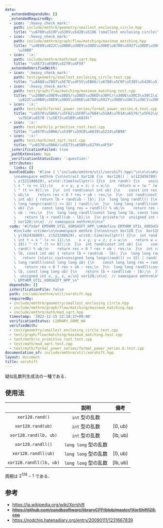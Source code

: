 ```yaml
---
data:
  _extendedDependsOn: []
  _extendedRequiredBy:
  - icon: ':heavy_check_mark:'
    path: include/emthrm/geometry/smallest_enclosing_circle.hpp
    title: "\u6700\u5C0F\u5305\u542B\u5186 (smallest enclosing circle)"
  - icon: ':heavy_check_mark:'
    path: include/emthrm/graph/flow/matching/maximum_matching.hpp
    title: "\u4E00\u822C\u30B0\u30E9\u30D5\u306E\u6700\u5927\u30DE\u30C3\u30C1\u30F3\
      \u30B0"
  - icon: ':x:'
    path: include/emthrm/math/mod_sqrt.hpp
    title: "\u5E73\u65B9\u5270\u4F59"
  _extendedVerifiedWith:
  - icon: ':heavy_check_mark:'
    path: test/geometry/smallest_enclosing_circle.test.cpp
    title: "\u8A08\u7B97\u5E7E\u4F55\u5B66/\u6700\u5C0F\u5305\u542B\u5186"
  - icon: ':heavy_check_mark:'
    path: test/graph/flow/matching/maximum_matching.test.cpp
    title: "\u30B0\u30E9\u30D5/\u30D5\u30ED\u30FC/\u30DE\u30C3\u30C1\u30F3\u30B0/\u4E00\
      \u822C\u30B0\u30E9\u30D5\u306E\u6700\u5927\u30DE\u30C3\u30C1\u30F3\u30B0"
  - icon: ':x:'
    path: test/math/formal_power_series/formal_power_series.6.test.cpp
    title: "\u6570\u5B66/\u5F62\u5F0F\u7684\u51AA\u7D1A\u6570/\u5F62\u5F0F\u7684\u51AA\
      \u7D1A\u6570 (\u5E73\u65B9\u6839)"
  - icon: ':x:'
    path: test/math/is_primitive_root.test.cpp
    title: "\u6570\u5B66/\u539F\u59CB\u6839\u5224\u5B9A"
  - icon: ':x:'
    path: test/math/mod_sqrt.test.cpp
    title: "\u6570\u5B66/\u5E73\u65B9\u5270\u4F59"
  _isVerificationFailed: true
  _pathExtension: hpp
  _verificationStatusIcon: ':question:'
  attributes:
    links: []
  bundledCode: "#line 1 \"include/emthrm/util/xorshift.hpp\"\n\n\n\n#include <ctime>\n\
    \nnamespace emthrm {\n\nstruct Xor128 {\n  Xor128() : x(123456789), y(362436069),\
    \ z(521288629), w(std::time(nullptr)) {}\n  int rand() {\n    unsigned int t =\
    \ x ^ (x << 11);\n    x = y; y = z; z = w;\n    return w = (w ^ (w >> 19)) ^ (t\
    \ ^ (t >> 8));\n  }\n  int rand(const int ub) {\n    const int res = rand() %\
    \ ub;\n    return res < 0 ? res + ub : res;\n  }\n  int rand(const int lb, const\
    \ int ub) { return lb + rand(ub - lb); }\n  long long randll() {\n    return (static_cast<unsigned\
    \ long long>(rand()) << 32) | rand();\n  }\n  long long randll(const long long\
    \ ub) {\n    const long long res = randll() % ub;\n    return res < 0 ? res +\
    \ ub : res;\n  }\n  long long randll(const long long lb, const long long ub) {\n\
    \    return lb + randll(ub - lb);\n  }\n private:\n  unsigned int x, y, z, w;\n\
    } xor128;\n\n}  // namespace emthrm\n\n\n"
  code: "#ifndef EMTHRM_UTIL_XORSHIFT_HPP_\n#define EMTHRM_UTIL_XORSHIFT_HPP_\n\n\
    #include <ctime>\n\nnamespace emthrm {\n\nstruct Xor128 {\n  Xor128() : x(123456789),\
    \ y(362436069), z(521288629), w(std::time(nullptr)) {}\n  int rand() {\n    unsigned\
    \ int t = x ^ (x << 11);\n    x = y; y = z; z = w;\n    return w = (w ^ (w >>\
    \ 19)) ^ (t ^ (t >> 8));\n  }\n  int rand(const int ub) {\n    const int res =\
    \ rand() % ub;\n    return res < 0 ? res + ub : res;\n  }\n  int rand(const int\
    \ lb, const int ub) { return lb + rand(ub - lb); }\n  long long randll() {\n \
    \   return (static_cast<unsigned long long>(rand()) << 32) | rand();\n  }\n  long\
    \ long randll(const long long ub) {\n    const long long res = randll() % ub;\n\
    \    return res < 0 ? res + ub : res;\n  }\n  long long randll(const long long\
    \ lb, const long long ub) {\n    return lb + randll(ub - lb);\n  }\n private:\n\
    \  unsigned int x, y, z, w;\n} xor128;\n\n}  // namespace emthrm\n\n#endif  //\
    \ EMTHRM_UTIL_XORSHIFT_HPP_\n"
  dependsOn: []
  isVerificationFile: false
  path: include/emthrm/util/xorshift.hpp
  requiredBy:
  - include/emthrm/geometry/smallest_enclosing_circle.hpp
  - include/emthrm/graph/flow/matching/maximum_matching.hpp
  - include/emthrm/math/mod_sqrt.hpp
  timestamp: '2022-12-15 22:18:37+09:00'
  verificationStatus: LIBRARY_SOME_WA
  verifiedWith:
  - test/geometry/smallest_enclosing_circle.test.cpp
  - test/graph/flow/matching/maximum_matching.test.cpp
  - test/math/is_primitive_root.test.cpp
  - test/math/mod_sqrt.test.cpp
  - test/math/formal_power_series/formal_power_series.6.test.cpp
documentation_of: include/emthrm/util/xorshift.hpp
layout: document
title: xorshift
---
```


疑似乱数列生成法の一種である．


## 使用法

||説明|備考|
|:--:|:--:|:--:|
|`xor128.rand()`|`int` 型の乱数||
|`xor128.rand(ub)`|`int` 型の乱数|$[0, \mathrm{ub})$|
|`xor128.rand(lb, ub)`|`int` 型の乱数|$[\mathrm{lb}, \mathrm{ub})$|
|`xor128.randll()`|`long long` 型の乱数||
|`xor128.randll(ub)`|`long long` 型の乱数|$[0, \mathrm{ub})$|
|`xor128.randll(lb, ub)`|`long long` 型の乱数|$[\mathrm{lb}, \mathrm{ub})$|

周期は $2^{128} - 1$ である．


## 参考

- https://ja.wikipedia.org/wiki/Xorshift
- ~~https://github.com/eandbsoftware/libraryCPP/blob/master/!XorShift128.cpp~~
- https://nodchip.hatenadiary.org/entry/20090111/1231667839
